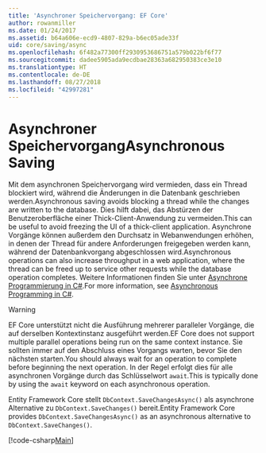 ```yaml
---
title: 'Asynchroner Speichervorgang: EF Core'
author: rowanmiller
ms.date: 01/24/2017
ms.assetid: b64a606e-ecd9-4807-829a-b6ec05ade33f
uid: core/saving/async
ms.openlocfilehash: 6f482a77300ff2930953686751a579b022bf6f77
ms.sourcegitcommit: dadee5905ada9ecdbae28363a682950383ce3e10
ms.translationtype: HT
ms.contentlocale: de-DE
ms.lasthandoff: 08/27/2018
ms.locfileid: "42997281"
---
```

# <a name="asynchronous-saving"></a><span data-ttu-id="6b9c4-102">Asynchroner Speichervorgang</span><span class="sxs-lookup"><span data-stu-id="6b9c4-102">Asynchronous Saving</span></span>

<span data-ttu-id="6b9c4-103">Mit dem asynchronen Speichervorgang wird vermieden, dass ein Thread blockiert wird, während die Änderungen in die Datenbank geschrieben werden.</span><span class="sxs-lookup"><span data-stu-id="6b9c4-103">Asynchronous saving avoids blocking a thread while the changes are written to the database.</span></span> <span data-ttu-id="6b9c4-104">Dies hilft dabei, das Abstürzen der Benutzeroberfläche einer Thick-Client-Anwendung zu vermeiden.</span><span class="sxs-lookup"><span data-stu-id="6b9c4-104">This can be useful to avoid freezing the UI of a thick-client application.</span></span> <span data-ttu-id="6b9c4-105">Asynchrone Vorgänge können außerdem den Durchsatz in Webanwendungen erhöhen, in denen der Thread für andere Anforderungen freigegeben werden kann, während der Datenbankvorgang abgeschlossen wird.</span><span class="sxs-lookup"><span data-stu-id="6b9c4-105">Asynchronous operations can also increase throughput in a web application, where the thread can be freed up to service other requests while the database operation completes.</span></span> <span data-ttu-id="6b9c4-106">Weitere Informationen finden Sie unter [Asynchrone Programmierung in C#](https://docs.microsoft.com/dotnet/csharp/async).</span><span class="sxs-lookup"><span data-stu-id="6b9c4-106">For more information, see [Asynchronous Programming in C#](https://docs.microsoft.com/dotnet/csharp/async).</span></span>

> [!WARNING]  
> <span data-ttu-id="6b9c4-107">EF Core unterstützt nicht die Ausführung mehrerer paralleler Vorgänge, die auf derselben Kontextinstanz ausgeführt werden.</span><span class="sxs-lookup"><span data-stu-id="6b9c4-107">EF Core does not support multiple parallel operations being run on the same context instance.</span></span> <span data-ttu-id="6b9c4-108">Sie sollten immer auf den Abschluss eines Vorgangs warten, bevor Sie den nächsten starten.</span><span class="sxs-lookup"><span data-stu-id="6b9c4-108">You should always wait for an operation to complete before beginning the next operation.</span></span> <span data-ttu-id="6b9c4-109">In der Regel erfolgt dies für alle asynchronen Vorgänge durch das Schlüsselwort `await`.</span><span class="sxs-lookup"><span data-stu-id="6b9c4-109">This is typically done by using the `await` keyword on each asynchronous operation.</span></span>

<span data-ttu-id="6b9c4-110">Entity Framework Core stellt `DbContext.SaveChangesAsync()` als asynchrone Alternative zu `DbContext.SaveChanges()` bereit.</span><span class="sxs-lookup"><span data-stu-id="6b9c4-110">Entity Framework Core provides `DbContext.SaveChangesAsync()` as an asynchronous alternative to `DbContext.SaveChanges()`.</span></span>

[!code-csharp[Main](../../../samples/core/Saving/Saving/Async/Sample.cs#Sample)]
